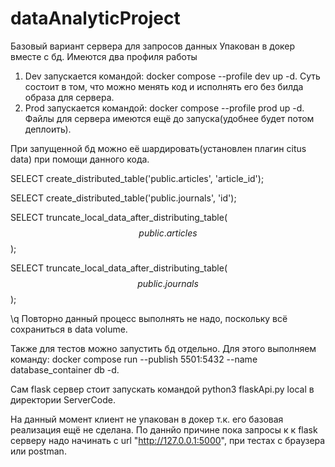 # dataAnalyticProject
Базовый вариант сервера для запросов данных
Упакован в докер вместе с бд. Имеются два профиля работы 
1. Dev запускается командой: docker compose --profile dev up -d. Суть состоит в том, что можно менять код и исполнять его без билда образа для сервера.
2. Prod запускается командой: docker compose --profile prod up -d. Файлы для сервера имеются ещё до запуска(удобнее будет потом деплоить).

При запущенной бд можно её шардировать(установлен плагин citus data) при помощи данного кода.

SELECT create_distributed_table('public.articles', 'article_id');

SELECT create_distributed_table('public.journals', 'id');

SELECT truncate_local_data_after_distributing_table($$public.articles$$);

SELECT truncate_local_data_after_distributing_table($$public.journals$$);

\q
Повторно данный процесс выполнять не надо, поскольку всё сохраниться в data volume.

Также для тестов можно запустить бд отдельно. Для этого выполняем команду: docker compose run --publish 5501:5432 --name database_container  db -d.

Сам flask сервер стоит запускать командой python3 flaskApi.py local в директории ServerCode.

На данный момент клиент не упакован в докер т.к. его базовая реализация ещё не сделана. По даннйо причине пока запросы к к flask серверу надо начинать с url "http://127.0.0.1:5000", при тестах с браузера или postman.
